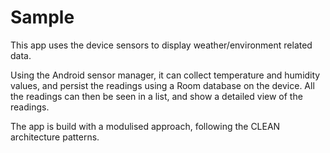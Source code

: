 # Sample

This app uses the device sensors to display weather/environment related data.

Using the Android sensor manager, it can collect temperature and humidity values, and persist the readings using a Room database on the device.
All the readings can then be seen in a list, and show a detailed view of the readings.

The app is build with a modulised approach, following the CLEAN architecture patterns.

